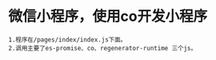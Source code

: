 # 微信小程序，使用co开发小程序
    1.程序在/pages/index/index.js下面。
    2.调用主要了es-promise、co、regenerator-runtime 三个js。

